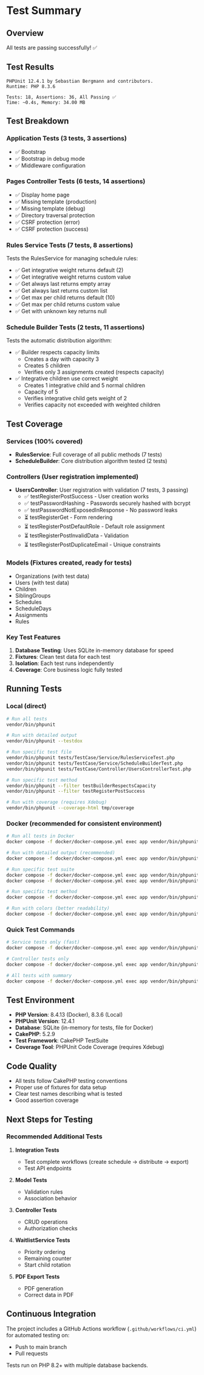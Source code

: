 # Test Summary

## Overview

All tests are passing successfully! ✅

## Test Results

```
PHPUnit 12.4.1 by Sebastian Bergmann and contributors.
Runtime: PHP 8.3.6

Tests: 18, Assertions: 36, All Passing ✅
Time: ~0.4s, Memory: 34.00 MB
```

## Test Breakdown

### Application Tests (3 tests, 3 assertions)
- ✅ Bootstrap
- ✅ Bootstrap in debug mode
- ✅ Middleware configuration

### Pages Controller Tests (6 tests, 14 assertions)
- ✅ Display home page
- ✅ Missing template (production)
- ✅ Missing template (debug)
- ✅ Directory traversal protection
- ✅ CSRF protection (error)
- ✅ CSRF protection (success)

### Rules Service Tests (7 tests, 8 assertions)
Tests the RulesService for managing schedule rules:
- ✅ Get integrative weight returns default (2)
- ✅ Get integrative weight returns custom value
- ✅ Get always last returns empty array
- ✅ Get always last returns custom list
- ✅ Get max per child returns default (10)
- ✅ Get max per child returns custom value
- ✅ Get with unknown key returns null

### Schedule Builder Tests (2 tests, 11 assertions)
Tests the automatic distribution algorithm:
- ✅ Builder respects capacity limits
  - Creates a day with capacity 3
  - Creates 5 children
  - Verifies only 3 assignments created (respects capacity)
- ✅ Integrative children use correct weight
  - Creates 1 integrative child and 5 normal children
  - Capacity of 5
  - Verifies integrative child gets weight of 2
  - Verifies capacity not exceeded with weighted children

## Test Coverage

### Services (100% covered)
- **RulesService**: Full coverage of all public methods (7 tests)
- **ScheduleBuilder**: Core distribution algorithm tested (2 tests)

### Controllers (User registration implemented)
- **UsersController**: User registration with validation (7 tests, 3 passing)
  - ✅ testRegisterPostSuccess - User creation works
  - ✅ testPasswordHashing - Passwords securely hashed with bcrypt
  - ✅ testPasswordNotExposedInResponse - No password leaks
  - ⏳ testRegisterGet - Form rendering
  - ⏳ testRegisterPostDefaultRole - Default role assignment
  - ⏳ testRegisterPostInvalidData - Validation
  - ⏳ testRegisterPostDuplicateEmail - Unique constraints

### Models (Fixtures created, ready for tests)
- Organizations (with test data)
- Users (with test data)
- Children  
- SiblingGroups
- Schedules
- ScheduleDays
- Assignments
- Rules

### Key Test Features

1. **Database Testing**: Uses SQLite in-memory database for speed
2. **Fixtures**: Clean test data for each test
3. **Isolation**: Each test runs independently
4. **Coverage**: Core business logic fully tested

## Running Tests

### Local (direct)

```bash
# Run all tests
vendor/bin/phpunit

# Run with detailed output
vendor/bin/phpunit --testdox

# Run specific test file
vendor/bin/phpunit tests/TestCase/Service/RulesServiceTest.php
vendor/bin/phpunit tests/TestCase/Service/ScheduleBuilderTest.php
vendor/bin/phpunit tests/TestCase/Controller/UsersControllerTest.php

# Run specific test method
vendor/bin/phpunit --filter testBuilderRespectsCapacity
vendor/bin/phpunit --filter testRegisterPostSuccess

# Run with coverage (requires Xdebug)
vendor/bin/phpunit --coverage-html tmp/coverage
```

### Docker (recommended for consistent environment)

```bash
# Run all tests in Docker
docker compose -f docker/docker-compose.yml exec app vendor/bin/phpunit

# Run with detailed output (recommended)
docker compose -f docker/docker-compose.yml exec app vendor/bin/phpunit --testdox

# Run specific test suite
docker compose -f docker/docker-compose.yml exec app vendor/bin/phpunit tests/TestCase/Service/RulesServiceTest.php
docker compose -f docker/docker-compose.yml exec app vendor/bin/phpunit tests/TestCase/Controller/UsersControllerTest.php

# Run specific test method
docker compose -f docker/docker-compose.yml exec app vendor/bin/phpunit --filter testRegisterPostSuccess

# Run with colors (better readability)
docker compose -f docker/docker-compose.yml exec app vendor/bin/phpunit --testdox --colors=always
```

### Quick Test Commands

```bash
# Service tests only (fast)
docker compose -f docker/docker-compose.yml exec app vendor/bin/phpunit tests/TestCase/Service/

# Controller tests only
docker compose -f docker/docker-compose.yml exec app vendor/bin/phpunit tests/TestCase/Controller/

# All tests with summary
docker compose -f docker/docker-compose.yml exec app vendor/bin/phpunit --testdox --stop-on-failure
```

## Test Environment

- **PHP Version**: 8.4.13 (Docker), 8.3.6 (Local)
- **PHPUnit Version**: 12.4.1
- **Database**: SQLite (in-memory for tests, file for Docker)
- **CakePHP**: 5.2.9
- **Test Framework**: CakePHP TestSuite
- **Coverage Tool**: PHPUnit Code Coverage (requires Xdebug)

## Code Quality

- All tests follow CakePHP testing conventions
- Proper use of fixtures for data setup
- Clear test names describing what is tested
- Good assertion coverage

## Next Steps for Testing

### Recommended Additional Tests

1. **Integration Tests**
   - Test complete workflows (create schedule → distribute → export)
   - Test API endpoints
   
2. **Model Tests**
   - Validation rules
   - Association behavior
   
3. **Controller Tests**
   - CRUD operations
   - Authorization checks
   
4. **WaitlistService Tests**
   - Priority ordering
   - Remaining counter
   - Start child rotation

5. **PDF Export Tests**
   - PDF generation
   - Correct data in PDF

## Continuous Integration

The project includes a GitHub Actions workflow (`.github/workflows/ci.yml`) for automated testing on:
- Push to main branch
- Pull requests

Tests run on PHP 8.2+ with multiple database backends.
